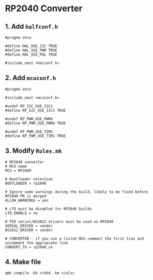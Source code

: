 # RP2040 Converter

## 1. Add `halfconf.h`
```
#pragma once

#define HAL_USE_I2C TRUE
#define HAL_USE_PWM TRUE
#define HAL_USE_PAL TRUE

#include_next <halconf.h>
```
## 2. Add `mcuconf.h`
```
#pragma once

#include_next <mcuconf.h>

#undef RP_I2C_USE_I2C1
#define RP_I2C_USE_I2C1 TRUE

#undef RP_PWM_USE_PWM4
#define RP_PWM_USE_PWM4 TRUE

#undef RP_PWM_USE_TIM1
#define RP_PWM_USE_TIM1 TRUE
```



## 3. Modify `Rules.mk` 
```
# RP2040 converter
# MCU name
MCU = RP2040

# Bootloader selection
BOOTLOADER = rp2040

# Ignore some warnings during the build, likely to be fixed before RP2040 PR is merged
ALLOW_WARNINGS = yes

# LTO must be disabled for RP2040 builds
LTO_ENABLE = no

# PIO serial/WS2812 drivers must be used on RP2040
SERIAL_DRIVER = vendor
WS2812_DRIVER = vendor 

# CONVERTER - if you use a listed MCU comment the first line and uncomment the appropiate line
CONVERT_TO = rp2040_ce  
```

## 4. Make file
```qmk compile -kb crkbd -km vialxc```
